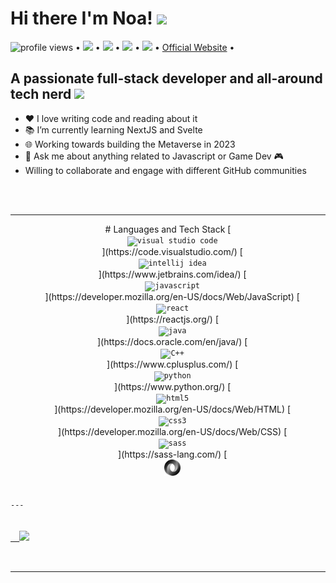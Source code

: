 # Hi there I'm Noa!  <img src="https://github.com/blackcater/blackcater/raw/master/images/Hi.gif" height="32" />

</p>
<p align="left">
  <img src="https://gpvc.arturio.dev/Noah670" alt="profile views"> •  
  <a href="https://twitter.com/intent/follow?screen_name=Noah670_&tw_p=followbutton"><img src="https://img.shields.io/twitter/follow/Noah670_?label=%40Noah670_&style=social"></a>  •
  <a href="https://www.linkedin.com/in/noah-pohl/"><img src="https://img.shields.io/badge/linkedin-%230077B5.svg?&style=for-the-badge&logo=linkedin&logoColor=white" height=25></a> •  
  <a href="https://www.instagram.com/noah670.png/"><img src="https://img.shields.io/badge/instagram-%23E4405F.svg?&style=for-the-badge&logo=instagram&logoColor=white" height=25></a>  •  
  <a href="https://dev.to/noah670"><img src="https://img.shields.io/badge/DEV.TO-%230A0A0A.svg?&style=for-the-badge&logo=dev-dot-to&logoColor=white" height=25></a> •  
 <a href="https://www.noah670.com">Official Website</a> •
</p>


## A passionate full-stack developer and all-around tech nerd <img src="https://media.giphy.com/media/LnQjpWaON8nhr21vNW/giphy.gif" height="32">
- ❤️ I love writing code and reading about it
- 📚 I’m currently learning NextJS and Svelte
- 🌐 Working towards building the Metaverse in 2023
- 💬 Ask me about anything related to Javascript or Game Dev 🎮
- Willing to collaborate and engage with different GitHub communities


<br />
<br />

<p align=center>
</p>

---


<div style="text-align: center;">
  <!--START_SECTION:activity-->
  # Languages and Tech Stack
  [<code>
  <img alt="visual studio code" width="26px" src="https://img.icons8.com/fluent/240/000000/visual-studio-code-2019.png" />
  </code>](https://code.visualstudio.com/)
  [<code>
  <img alt="intellij idea" width="26px" src="https://img.icons8.com/color/240/000000/intellij-idea.png" />
  </code>](https://www.jetbrains.com/idea/)
  [<code>
  <img alt="javascript" width="26px" src="https://img.icons8.com/color/240/000000/javascript.png" />
  </code>](https://developer.mozilla.org/en-US/docs/Web/JavaScript)
  [<code>
  <img alt="react" width="26px" src="https://img.icons8.com/color/240/000000/react-native.png" />
  </code>](https://reactjs.org/)
  [<code>
  <img alt="java" width="26px" src="https://img.icons8.com/color/240/000000/java-coffee-cup-logo.png">
  </code>](https://docs.oracle.com/en/java/)
  [<code>
  <img alt="C++" width="26px" src="https://img.icons8.com/color/48/000000/c-plus-plus-logo.png">
  </code>](https://www.cplusplus.com/)
  [<code>
  <img alt="python" width="26px" src="https://img.icons8.com/color/240/000000/python.png">
  </code>](https://www.python.org/)
  [<code>
  <img alt="html5" width="26px" src="https://img.icons8.com/color/240/000000/html-5.png">
  </code>](https://developer.mozilla.org/en-US/docs/Web/HTML)
  [<code>
  <img alt="css3" width="26px" src="https://img.icons8.com/color/240/000000/css3.png">
  </code>](https://developer.mozilla.org/en-US/docs/Web/CSS)
  [<code>
  <img alt="sass" width="26px" src="https://img.icons8.com/color/240/000000/sass.png">
  </code>](https://sass-lang.com/)
  [<code>
  <img alt="json" width="26px" src="https://raw.githubusercontent.com/github/explore/80688e429a7d4ef2fca1e82350fe8e3517d3494d/topics/json/json.png">
  </div>
---


<a href="https://github.com/Noah670/">
  <img  src="https://github-readme-stats.vercel.app/api/top-langs/?username=Noah670&layout=compact&card_width=445&theme=" />
</a>


---



<!--
**Noah670/Noah670** is a ✨ _special_ ✨ repository because its `README.md` (this file) appears on your GitHub profile.

### A passionate full-stack developer and tech nerd




-->
